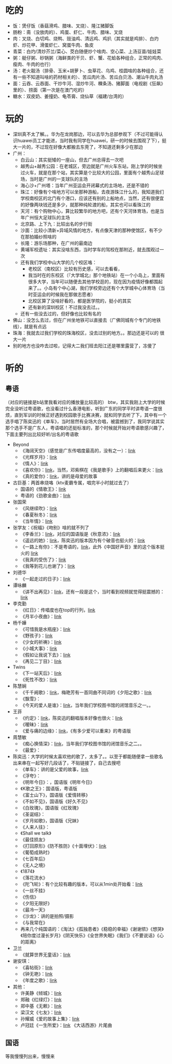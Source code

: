 # 吃的

- 饭：煲仔饭（香菇滑鸡、腊味、叉烧）、隆江猪脚饭
- 肠粉：斋（没放肉的）、鸡蛋、虾仁、牛肉、腊味、叉烧
- 肉：叉烧、白切鸡、烧鸭、豉油鸡、清远鸡、鸡扒（其实就是鸡排）、白灼虾、炒花甲、滑蛋虾仁、窝蛋牛肉、鱼皮
- 青菜：白灼/清炒芥兰/菜心、茭白随便炒个啥肉、空心菜、上汤豆苗/娃娃菜
- 粥：艇仔粥、砂锅粥（海鲜类的干贝、虾、蟹、花蛤各种组合，正常的鸡肉、瘦肉、牛肉的也行）
- 汤：老火靓汤（排骨、玉米+胡萝卜、虫草花、乌鸡、桂圆啥的各种组合，还有一些不知道叫啥的药材相关的）、苦瓜肉片汤、苦瓜白贝汤、潮汕牛肉丸汤
- 面：云吞、云吞面、干炒牛河、湿炒牛河、粿条汤、猪脚面（电视剧《狂飙》里的）、捞面（第一次是在澳门吃的）
- 糖水：双皮奶、姜撞奶、龟苓膏、烧仙草（福建/台湾的） 

# 玩的

- 深圳真不太了解。。华为在龙岗那边，可以去华为总部参观下（不过可能得认识huawei员工才能进，当时我有同学在huawei，研一的时候去围观了下），挺大一片的，不过现在好像大都搬去东莞了，不知道还剩多少在那边
- 广州：
  - 白云山：其实挺矮的一座山，但去广州总得去一次吧
  - 越秀山+越秀公园：在老城区，旁边就是广州火车东站，刚上学的时候坐过火车，就是在那个站，其实算是个比较大的公园，里面有个越秀山足球场，当时是广州的一支球队的主场
  - 海心沙+广州塔：当年广州亚运会开闭幕式的主场地，还是不错的
  - 珠江：好像有个啥地方可以坐那种游船，去夜游珠江什么的，我知道我们学校南校区的北门有个港口，应该还有别的上船地点，当然，还有很便宜的好像两块钱还是多少，就那种纯轮渡的船，其实也可以看珠江的
  - 天河：有个购物中心，算比较繁华的地方吧，还有个天河体育场，也是当年广州恒大足球队的主场
  - 北京路、上下九：比较出名的步行街
  - 沙面：比较小清新+异域风情的地方，有点像天津的那种使馆区，有不少在那拍婚纱照啥的
  - 长隆：游乐场那种，在广州的最南边
  - 黄埔军校遗址：其实没啥东西，当时学车的驾校在那附近，就去围观过一次
  - 还有我们学校中山大学的几个校区咯：
    - 老校区（南校区）比较有历史感，可以去看看，
    - 我当时在的东校区（『大学城北』那个地铁站）在一个小岛上，里面有很多大学，当年可以随便去其他学校逛的，现在因为疫情好像都围起来了。。小岛有个中心湖，我们学校旁边还有个大学城中心体育场（当时亚运会的时候我在那做志愿者）
    - 北校区算了没啥好看的，都是医学院的，挺小的其实
    - 还有新的深圳校区！不过我没去过。。
  - 还有一些没去过的，但好像也比较有名的
- 佛山：没怎么去过，但在广州坐地铁可以直接去（广佛同城有个专门的地铁线），就是有点远
- 珠海：我就去过我们学校的珠海校区，没去过别的地方。。那边还是可以的 很大一片
- 别的地方也没咋去过啦，记得大二我们班去阳江还是哪里露营了，冻傻了

# 听的

## 粤语

（对应的链接是b站里我看对应的播放量比较高的）
btw，其实我刚上大学的时候完全没听过粤语歌，也没看过什么香港电影，听到广东的同学平时讲粤语一度很烦，直到军训的时候正好遇到校园歌手比赛决赛，就和同学去听了下，其中有一个选手唱了陈奕迅的《单车》，当时居然有全场大合唱，被震撼到了，我同学说其实那个选手不是广东人，粤语唱的还挺标准的，那个时候就开始对粤语歌感兴趣了，下面主要列出比较好听/出名的粤语歌
- Beyond
  - 《海阔天空》（感觉是广东传唱度最高的，没有之一）：[link](https://www.bilibili.com/video/BV1Tq4y1778D/)
  - 《光辉岁月》：[link](https://www.bilibili.com/video/BV1854y177F2)
  - 《情人》：[link](https://www.bilibili.com/video/BV1Uv411i7Sn/)
  - 《喜欢你》：[link](https://www.bilibili.com/video/BV1PU4y1k7ib/)，当然，邓紫棋在《我是歌手》上的翻唱后来更火：[link](https://www.bilibili.com/video/BV1X7411N7kA/)
  - 《真的爱你》：[link](https://www.bilibili.com/video/BV1Fx411g76C/)，讲的是母爱的故事
- 古巨基：两首串烧咯（ktv麦霸专属，唱完半小时就过去了）
  - 国语的《情歌王》：[link](https://www.bilibili.com/video/BV1mJ411e7X7/)
  - 粤语的《劲歌金曲》：[link](https://www.bilibili.com/video/BV1uf4y1i7hd/)
- 张国荣
  - 《风继续吹》：[link](https://www.bilibili.com/video/BV1qs4y177wL/)
  - 《春夏秋冬》：[link](https://www.bilibili.com/video/BV12s411X7oS/)
  - 《当年情》：[link](https://www.bilibili.com/video/BV1mD4y1S7CP/)
- 张学友：《祝福》《吻别》啥的就不列了
  - 《李香兰》：[link](https://www.bilibili.com/video/BV1To4y1s7fc/)，对应的国语版是《秋意浓》：[link](https://www.bilibili.com/video/BV1z4411C7hJ/)
  - 《遥远的她》：[link](https://www.bilibili.com/video/BV1324y1u7Mn/)，陈奕迅的版本因为有个破音也挺火的：[link](https://www.bilibili.com/video/BV1Nr4y1M7nt/)
  - 《一路上有你》：不是粤语的，[link](https://www.bilibili.com/video/BV1Lb4y1z7Xx/)，此外《中国好声音》里的这个版本挺火的 [link](https://www.bilibili.com/video/BV1jx411q7uq/)
  - 《我真的受伤了》：[link](https://www.bilibili.com/video/BV1ps4y1s7EL/)
  - 《我等到花儿也谢了》：[link](https://www.bilibili.com/video/BV1aS4y1U7aw/)
- 刘德华
  - 《一起走过的日子》：[link](https://www.bilibili.com/video/BV1fK4y1W79n/)
- 谭咏麟
  - 《讲不出再见》：[link](https://www.bilibili.com/video/BV1Zu411Y7RY/)，还有一段是这个，当时看到视频就觉得挺震撼的：[link](https://www.bilibili.com/video/BV1vM411U78h/)
- 李克勤
  - 《红日》：传唱度也在top的行列，[link](https://www.bilibili.com/video/BV1ab4y1z7VC/)
  - 《月半小夜曲》：[link](https://www.bilibili.com/video/BV14h411i7Uk/)
- 杨千嬅
  - 《可惜我是水瓶座》：[link](https://www.bilibili.com/video/BV16T4y1k7FD/)
  - 《野孩子》：[link](https://www.bilibili.com/video/BV1754y1S7qd/)
  - 《少女的祈祷》：[link](https://www.bilibili.com/video/BV1sK411J74T/)
  - 《小城大事》：[link](https://www.bilibili.com/video/BV1ds411P7tT/)
  - 《假如让我说下去》：[link](https://www.bilibili.com/video/BV1dM4y1q7FC/)
  - 《再见二丁目》：[link](https://www.bilibili.com/video/BV1of4y1Y7pd/)
- Twins
  - 《下一站天后》：[link](https://www.bilibili.com/video/BV1KA411T7bU/)
  - 《死性不改》：[link](https://www.bilibili.com/video/BV1Hx411a7gW/)
- 陈慧娴
  - 《千千阙歌》：[link](https://www.bilibili.com/video/BV1PW411i7wi/)，梅艳芳有一首同曲不同词的《夕阳之歌》：[link](https://www.bilibili.com/video/BV1j34y1o7SK/)
  - 《飘雪》：
  - 《今天的爱人是谁》：[link](https://www.bilibili.com/video/BV1P4411k7sb/)，当年我们学校图书馆的闭馆音乐之一。。
- 王菲
  - 《约定》：[link](https://www.bilibili.com/video/BV1NK4y1f7m8/)，陈奕迅的翻唱版本好像也很火：[link](https://www.bilibili.com/video/BV1Pv411E7Jg/)
  - 《暧昧》：[link](https://www.bilibili.com/video/BV1Zr4y1A7wV/)
  - 《爱与痛的边缘》：[link](https://www.bilibili.com/video/BV1JZ4y1w7jF/)，《有多少爱可以重来》的粤语版
- 周慧敏
  - 《痴心换情深》：[link](https://www.bilibili.com/video/BV1sb4y1W77V/)，当年我们学校图书馆的闭馆音乐之二。。
  - 《最爱》：
- 陈奕迅：大学的时候太喜欢他的歌了，太多了。。以至于都能随便拿一些歌名出来串在一起写好几段话了，不贴链接了，自己去搜吧
  - 《单车》：讲的是父爱的故事，[link](https://www.bilibili.com/video/BV1TA41147Pd/)
  - 《浮夸》：
  - 《明年今日》：，国语版《明年今日》
  - 《K歌之王》：国语版，粤语版
  - 《富士山下》，国语版《爱情转移》
  - 《不如不见》，国语版《好久不见》
  - 《白玫瑰》，国语版《红玫瑰》
  - 《圣诞结》：
  - 《岁月如歌》，国语版《兄妹》
  - 《人来人往》：
  - 《Shall we talk》
  - 《最佳损友》
  - 《打回原形》《防不胜防》《十面埋伏》：[link](https://www.bilibili.com/video/BV1U54y1r76j/)
  - 《葡萄成熟时》
  - 《七百年后》
  - 《无人之境》
  - 《1874》
  - 《落花流水》
  - 《陀飞轮》：有个比较有趣的版本，可以从1min处开始看：[link](https://www.bilibili.com/video/BV1Sb4y1x7z2/)
  - 《一丝不挂》
  - 《伤信》
  - 《夕阳无限好》
  - 《最冷一天》
  - 《沙龙》：讲的是拍照/摄影
  - 《与我常在》
  - 再来几个纯国语的：《淘汰》《孤独患者》《稳稳的幸福》《谢谢侬》《想哭》《陪你度过漫长岁月》《阴天快乐》《全世界失眠》《我们》《不要说话》《心的距离》
- 卫兰
  - 《就算世界无童话》：[link](https://www.bilibili.com/video/BV18A411V7GV/)
- 谢安琪：
  - 《喜帖街》：[link](https://www.bilibili.com/video/BV1PE411P7Qu/)
  - 《钟无艳》：[link](https://www.bilibili.com/video/BV147411s7EB/)
  - 《年度之歌》：[link](https://www.bilibili.com/video/BV1ia411W7hV/)
- 其他：
  - 许美静《倾城》：[link](https://www.bilibili.com/video/BV1Qb41167rH/)
  - 郑融《红绿灯》：[link](https://www.bilibili.com/video/BV1ye411e7Us/)
  - 郑中基《无赖》：[link](https://www.bilibili.com/video/BV1XD4y1q7Z5/)
  - 梁汉文《七友》：[link](https://www.bilibili.com/video/BV1QU4y1j7FY/)
  - 孙耀威《爱的故事上集》：[link](https://www.bilibili.com/video/BV1pb411q7Sy/)
  - 卢冠廷《一生所爱》：[link](https://www.bilibili.com/video/BV1Z4421Q7vV/) 《大话西游》片尾曲 


## 国语

等我慢慢列出来，慢慢来

